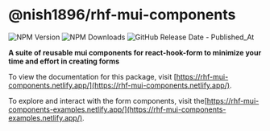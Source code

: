 # @nish1896/rhf-mui-components

![NPM Version](https://img.shields.io/npm/v/%40nish1896%2Frhf-mui-components)
![NPM Downloads](https://img.shields.io/npm/dt/%40nish1896%2Frhf-mui-components)
![GitHub Release Date - Published_At](https://img.shields.io/github/release-date/nishkohli96/rhf-mui-components)

**A suite of reusable mui components for react-hook-form to minimize your time and effort in creating forms**

To view the documentation for this package, visit [https://rhf-mui-components.netlify.app/](https://rhf-mui-components.netlify.app/). 

To explore and interact with the form components, visit the[https://rhf-mui-components-examples.netlify.app/](https://rhf-mui-components-examples.netlify.app/).